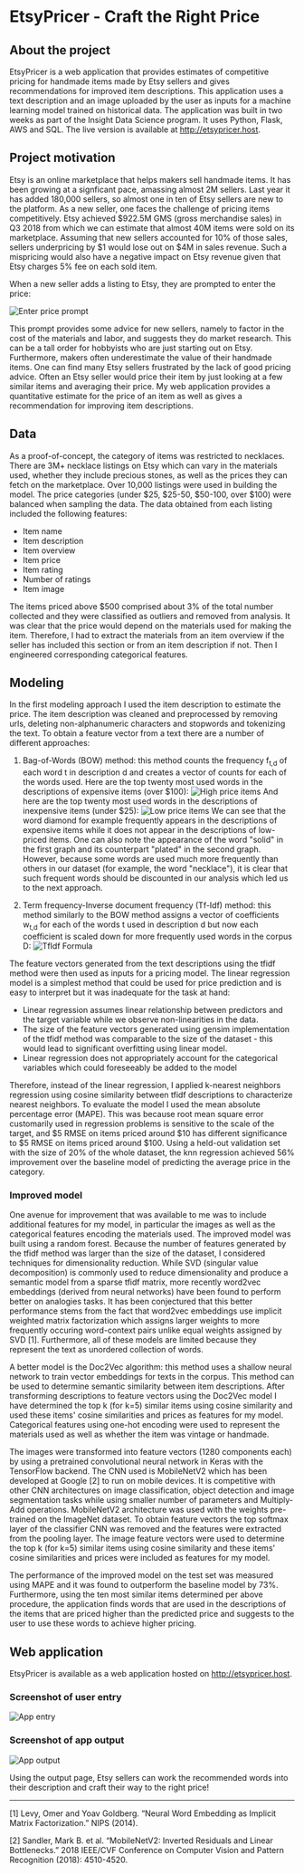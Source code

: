 # EtsyPricer - Craft the Right Price

## About the project

EtsyPricer is a web application that provides estimates of competitive pricing for handmade items made by Etsy sellers and gives recommendations for improved item descriptions. This application uses a text description and an image uploaded by the user as inputs for a machine learning model trained on historical data. The application was built in two weeks as part of the Insight Data Science program. It uses Python, Flask, AWS and SQL. The live version is available at http://etsypricer.host.

## Project motivation
Etsy is an online marketplace that helps makers sell handmade items. It has been growing at a signficant pace, amassing almost 2M sellers. Last year it has added 180,000 sellers, so almost one in ten of Etsy sellers are new to the platform. As a new seller, one faces the challenge of pricing items competitively. Etsy achieved $922.5M GMS (gross merchandise sales) in Q3 2018 from which we can estimate that almost 40M items were sold on its marketplace. Assuming that new sellers accounted for 10% of those sales, sellers underpricing by $1 would lose out on $4M in sales revenue. Such a mispricing would also have a negative impact on Etsy revenue given that Etsy charges 5% fee on each sold item.

When a new seller adds a listing to Etsy, they are prompted to enter the price:

![Enter price prompt](imgs/enterprice.png)

This prompt provides some advice for new sellers, namely to factor in the cost of the materials and labor, and suggests they do market research. This can be a tall order for hobbyists who are just starting out on Etsy. Furthermore, makers often underestimate the value of their handmade items. One can find many Etsy sellers frustrated by the lack of good pricing advice. Often an Etsy seller would price their item by just looking at a few similar items and averaging their price. My web application provides a quantitative estimate for the price of an item as well as gives a recommendation for improving item descriptions.

## Data
As a proof-of-concept, the category of items was restricted to necklaces. There are 3M+ necklace listings on Etsy which can vary in the materials used, whether they include precious stones, as well as the prices they can fetch on the marketplace. Over 10,000 listings were used in building the model. The price categories (under $25, $25-50, $50-100, over $100) were balanced when sampling the data. The data obtained from each listing included the following features:

* Item name
* Item description
* Item overview
* Item price
* Item rating
* Number of ratings
* Item image

The items priced above $500 comprised about 3% of the total number collected and they were classified as outliers and removed from analysis. It was clear that the price would depend on the materials used for making the item. Therefore, I had to extract the materials from an item overview if the seller has included this section or from an item description if not. Then I engineered corresponding categorical features. 

## Modeling
In the first modeling approach I used the item description to estimate the price. The item description was cleaned and preprocessed by removing urls, deleting non-alphanumeric characters and stopwords and tokenizing the text. To obtain a feature vector from a text there are a number of different approaches:

1. Bag-of-Words (BOW) method: this method counts the frequency f<sub>t,d</sub> of each word t in description d and creates a vector of counts for each of the words used. Here are the top twenty most used words in the descriptions of expensive items (over $100):
![High price items](imgs/disthiprice.png)
And here are the top twenty most used words in the descriptions of inexpensive items (under $25):
![Low price items](imgs/distloprice.png)
We can see that the word diamond for example frequently appears in the descriptions of expensive items while it does not appear in the descriptions of low-priced items. One can also note the appearance of the word "solid" in the first graph and its counterpart "plated" in the second graph. However, because some words are used much more frequently than others in our dataset (for example, the word "necklace"), it is clear that such frequent words should be discounted in our analysis which led us to the next approach.

2. Term frequency-Inverse document frequency (Tf-Idf) method: this method similarly to the BOW method assigns a vector of coefficients w<sub>t,d</sub> for each of the words t used in description d but now each coefficient is scaled down for more frequently used words in the corpus D:
![TfIdf Formula](imgs/tfidf.gif)

The feature vectors generated from the text descriptions using the tfidf method were then used as inputs for a pricing model. The linear regression model is a simplest method that could be used for price prediction and is easy to interpret but it was inadequate for the task at hand:
* Linear regression assumes linear relationship between predictors and the target variable while we observe non-linearities in the data.
* The size of the feature vectors generated using gensim implementation of the tfidf method was comparable to the size of the dataset - this would lead to significant overfitting using linear model.
* Linear regression does not appropriately account for the categorical variables which could foreseeably be added to the model

Therefore, instead of the linear regression, I applied k-nearest neighbors regression using cosine similarity between tfidf descriptions to characterize nearest neighbors. To evaluate the model I used the mean absolute percentage error (MAPE). This was because root mean square error customarily used in regression problems is sensitive to the scale of the target, and $5 RMSE on items priced around $10 has different significance to $5 RMSE on items priced around $100. Using a held-out validation set with the size of 20% of the whole dataset, the knn regression achieved 56% improvement over the baseline model of predicting the average price in the category.

### Improved model 
One avenue for improvement that was available to me was to include additional features for my model, in particular the images as well as the categorical features encoding the materials used. The improved model was built using a random forest. Because the number of features generated by the tfidf method was larger than the size of the dataset, I considered techniques for dimensionality reduction. While SVD (singular value decomposition) is commonly used to reduce dimensionality and produce a semantic model from a sparse tfidf matrix, more recently word2vec embeddings (derived from neural networks) have been found to perform better on analogies tasks. It has been conjectured that this better performance stems from the fact that word2vec embeddings use implicit weighted matrix factorization which assigns larger weights to more frequently occuring word-context pairs unlike equal weights assigned by SVD [1]. Furthermore, all of these models are limited because they represent the text as unordered collection of words. 

A better model is the Doc2Vec algorithm: this method uses a shallow neural network to train vector embeddings for texts in the corpus. This method can be used to determine semantic similarity between item descriptions. After transforming descriptions to feature vectors using the Doc2Vec model I have determined the top k (for k=5) similar items using cosine similarity and used these items' cosine similarities and prices as features for my model. Categorical features using one-hot encoding were used to represent the materials used as well as whether the item was vintage or handmade.

The images were transformed into feature vectors (1280 components each) by using a pretrained convolutional neural network in Keras with the TensorFlow backend. The CNN used is MobileNetV2 which has been developed at Google [2] to run on mobile devices. It is competitive with other CNN architectures on image classification, object detection and image segmentation tasks while using smaller number of parameters and Multiply-Add operations. MobileNetV2 architecture was used with the weights pre-trained on the ImageNet dataset. To obtain feature vectors the top softmax layer of the classifier CNN was removed and the features were extracted from the pooling layer. The image feature vectors were used to determine the top k (for k=5) similar items using cosine similarity and these items' cosine similarities and prices were included as features for my model.

The performance of the improved model on the test set was measured using MAPE and it was found to outperform the baseline model by 73%. Furthermore, using the ten most similar items determined per above procedure, the application finds words that are used in the descriptions of the items that are priced higher than the predicted price and suggests to the user to use these words to achieve higher pricing.

## Web application
EtsyPricer is available as a web application hosted on http://etsypricer.host.

### Screenshot of user entry
![App entry](imgs/appentry.png)

### Screenshot of app output
![App output](imgs/appoutput.png)

Using the output page, Etsy sellers can work the recommended words into their description and craft their way to the right price!

- - - -
[1] Levy, Omer and Yoav Goldberg. “Neural Word Embedding as Implicit Matrix Factorization.” NIPS (2014).

[2] Sandler, Mark B. et al. “MobileNetV2: Inverted Residuals and Linear Bottlenecks.” 2018 IEEE/CVF Conference on Computer Vision and Pattern Recognition (2018): 4510-4520.

